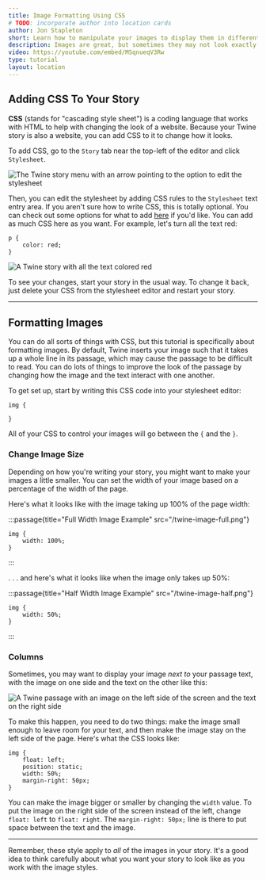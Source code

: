 ```yaml
---
title: Image Formatting Using CSS
# TODO: incorporate author into location cards
author: Jon Stapleton
short: Learn how to manipulate your images to display them in different ways.
description: Images are great, but sometimes they may not look exactly right. They may be too big, or too small, or take up the wrong amount of space. They may even make it difficult to read the passage because they push the text all over the place. This tutorial covers how to use CSS to make some changes to the way Twine displays images.
video: https://youtube.com/embed/MSqnueqV3Rw 
type: tutorial
layout: location
---
```


## Adding CSS To Your Story

**CSS** (stands for "cascading style sheet") is a coding language that works with HTML to help with changing the look of a website. Because your Twine story is also a website, you can add CSS to it to change how it looks.

To add CSS, go to the `Story` tab near the top-left of the editor and click `Stylesheet`.

![The Twine story menu with an arrow pointing to the option to edit the stylesheet](/twine-edit-stylesheet.png)

Then, you can edit the stylesheet by adding CSS rules to the `Stylesheet` text entry area. If you aren't sure how to write CSS, this is totally optional. You can check out some options for what to add [here](https://www.w3schools.com/w3css/defaulT.asp) if you'd like. You can add as much CSS here as you want. For example, let's turn all the text red:


```
p {
    color: red;
}
```

![A Twine story with all the text colored red](/twine-red-text-style.png)

To see your changes, start your story in the usual way. To change it back, just delete your CSS from the stylesheet editor and restart your story.

---

## Formatting Images

You can do all sorts of things with CSS, but this tutorial is specifically about formatting images. By default, Twine inserts your image such that it takes up a whole line in its passage, which may cause the passage to be difficult to read. You can do lots of things to improve the look of the passage by changing how the image and the text interact with one another.

To get set up, start by writing this CSS code into your stylesheet editor:

```
img {

}
```

All of your CSS to control your images will go between the `{` and the `}`.

### Change Image Size

Depending on how you're writing your story, you might want to make your images a little smaller. You can set the width of your image based on a percentage of the width of the page.

Here's what it looks like with the image taking up 100% of the page width:

:::passage{title="Full Width Image Example" src="/twine-image-full.png"}
```
img {
    width: 100%;
}
```
:::

. . . and here's what it looks like when the image only takes up 50%:

:::passage{title="Half Width Image Example" src="/twine-image-half.png"}
```
img {
    width: 50%;
}
```
:::

### Columns

Sometimes, you may want to display your image *next to* your passage text, with the image on one side and the text on the other like this:

![A Twine passage with an image on the left side of the screen and the text on the right side](/twine-image-column.png)

To make this happen, you need to do two things: make the image small enough to leave room for your text, and then make the image stay on the left side of the page. Here's what the CSS looks like:

```
img {
    float: left;
    position: static;
    width: 50%;
    margin-right: 50px;
}
```

You can make the image bigger or smaller by changing the `width` value. To put the image on the right side of the screen instead of the left, change `float: left` to `float: right`. The `margin-right: 50px;` line is there to put space between the text and the image.

---

Remember, these style apply to *all* of the images in your story. It's a good idea to think carefully about what you want your story to look like as you work with the image styles.